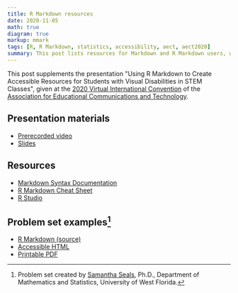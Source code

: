 ```yaml
---
title: R Markdown resources
date: 2020-11-05
math: true
diagram: true
markup: mmark
tags: [R, R Markdown, statistics, accessibility, aect, aect2020]
summary: This post lists resources for Markdown and R Markdown users, with a link to some sample statistical content.
---
```


This post supplements the presentation "Using R Markdown to Create Accessible Resources for Students with Visual Disabilities in STEM Classes", given at the [2020 Virtual International Convention](https://convention2.allacademic.com/one/aect/aect20/) of the [Association for Educational Communications and Technology](https://aect.org).

## Presentation materials

* [Prerecorded video]()
* [Slides]()

## Resources

* [Markdown Syntax Documentation](https://daringfireball.net/projects/markdown/syntax)
* [R Markdown Cheat Sheet](https://rstudio.com/wp-content/uploads/2015/02/rmarkdown-cheatsheet.pdf)
* [R Studio](https://rstudio.com/products/rstudio/)

## Problem set examples[^1]

* [R Markdown (source)](https://github.com/eyer/blogdown-academic/blob/master/content/post/2020-11-05%20rmarkdown_resources/Homework%20assignment%201.Rmd)
* [Accessible HTML](http://htmlpreview.github.io/?https://github.com/eyer/blogdown-academic/blob/master/content/post/2020-11-05%20rmarkdown_resources/Homework%20assignment%201.html)
* [Printable PDF](https://github.com/eyer/blogdown-academic/blob/master/content/post/2020-11-05%20rmarkdown_resources/Homework%20assignment%201.pdf)

[^1]: Problem set created by [Samantha Seals](https://uwf.edu/hmcse/departments/mathematics-and-statistics/our-faculty/faculty-profiles/dr-samantha-seals.html), Ph.D., Department of Mathematics and Statistics, University of West Florida.
